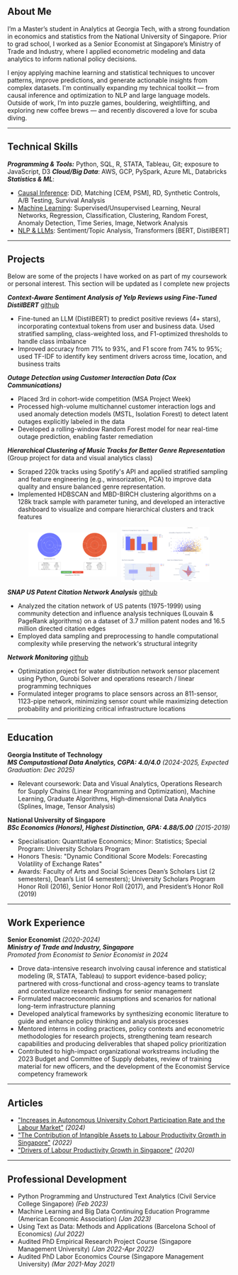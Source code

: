 ## About Me
I’m a Master’s student in Analytics at Georgia Tech, with a strong foundation in economics and statistics from the National University of Singapore. Prior to grad school, I worked as a Senior Economist at Singapore’s Ministry of Trade and Industry, where I applied econometric modeling and data analytics to inform national policy decisions.

I enjoy applying machine learning and statistical techniques to uncover patterns, improve predictions, and generate actionable insights from complex datasets. I'm continually expanding my technical toolkit — from causal inference and optimization to NLP and large language models. Outside of work, I’m into puzzle games, bouldering, weightlifting, and exploring new coffee brews — and recently discovered a love for scuba diving.

---

## Technical Skills
***Programming & Tools:*** Python, SQL, R, STATA, Tableau, Git; exposure to JavaScript, D3
***Cloud/Big Data***: AWS, GCP, PySpark, Azure ML, Databricks 
***Statistics & ML***: 
- <u>Causal Inference</u>: DiD, Matching [CEM, PSM], RD, Synthetic Controls, A/B Testing, Survival Analysis
- <u>Machine Learning</u>: Supervised/Unsupervised Learning, Neural Networks, Regression, Classification, Clustering, Random Forest, Anomaly Detection, Time Series, Image, Network Analysis 
- <u>NLP & LLMs</u>: Sentiment/Topic Analysis, Transformers [BERT, DistilBERT]

---

## Projects
Below are some of the projects I have worked on as part of my coursework or personal interest. This section will be updated as I complete new projects      

***Context-Aware Sentiment Analysis of Yelp Reviews using Fine-Tuned DistilBERT*** [github](https://github.com/jesstingjh/contextual-sentiment-yelp)
- Fine-tuned an LLM (DistilBERT) to predict positive reviews (4+ stars), incorporating contextual tokens from user and business data. Used stratified sampling, class-weighted loss, and F1-optimized thresholds to handle class imbalance
- Improved accuracy from 71% to 93%, and F1 score from 74% to 95%; used TF-IDF to identify key sentiment drivers across time, location, and business traits

***Outage Detection using Customer Interaction Data (Cox Communications)*** 
- Placed 3rd in cohort-wide competition (MSA Project Week)
- Processed high-volume multichannel customer interaction logs and used anomaly detection models (MSTL, Isolation Forest) to detect latent outages explicitly labeled in the data
- Developed a rolling-window Random Forest model for near real-time outage prediction, enabling faster remediation

***Hierarchical Clustering of Music Tracks for Better Genre Representation***      
(Group project for data and visual analytics class)
- Scraped 220k tracks using Spotify's API and applied stratified sampling and feature engineering (e.g., winsorization, PCA) to improve data quality and ensure balanced genre representation. 
- Implemented HDBSCAN and MBD-BIRCH clustering algorithms on a 128k track sample with parameter tuning, and developed an interactive dashboard to visualize and compare hierarchical clusters and track features
<div style="display: flex; justify-content: center; align-items: center; gap: 10px;">
    <img src="/assets/dva/dva_dashboard1.png" alt="Top Part" style="max-width: 100%; width: 200px;"/>
    <img src="/assets/dva/dva_dashboard2.png" alt="Bottom Part" style="max-width: 100%; width: 200px;"/>
</div>      

***SNAP US Patent Citation Network Analysis*** [github](https://github.com/jesstingjh/patent-citation-network)
- Analyzed the citation network of US patents (1975-1999) using community detection and influence analysis techniques (Louvain & PageRank algorithms) on a dataset of 3.7 million patent nodes and 16.5 million directed citation edges
- Employed data sampling and preprocessing to handle computational complexity while preserving the network's structural integrity

***Network Monitoring*** [github](https://github.com/jesstingjh/network-monitoring)     
- Optimization project for water distribution network sensor placement using Python, Gurobi Solver and operations research / linear programming techniques 
- Formulated integer programs to place sensors across an 811-sensor, 1123-pipe network, minimizing sensor count while maximizing detection probability and prioritizing critical infrastructure locations 

---

## Education
**Georgia Institute of Technology**   
***MS Computastional Data Analytics, CGPA: 4.0/4.0*** *(2024-2025, Expected Graduation: Dec 2025)*  
- Relevant coursework: Data and Visual Analytics, Operations Research for Supply Chains (Linear Programming and Optimization), Machine Learning, Graduate Algorithms, High-dimensional Data Analytics (Splines, Image, Tensor Analysis) 

**National University of Singapore**  
***BSc Economics (Honors), Highest Distinction, GPA: 4.88/5.00*** *(2015-2019)*   
- Specialisation: Quantitative Economics; Minor: Statistics; Special Program: University Scholars Program 
- Honors Thesis: "Dynamic Conditional Score Models: Forecasting Volatility of Exchange Rates"  
- Awards:  Faculty of Arts and Social Sciences Dean’s Scholars List (2 semesters), Dean’s List (4 semesters); University Scholars Program Honor Roll (2016), Senior Honor Roll (2017), and President’s Honor Roll (2019)   

---

## Work Experience
**Senior Economist** *(2020-2024)*    
***Ministry of Trade and Industry, Singapore***          
*Promoted from Economist to Senior Economist in 2024*    
- Drove data-intensive research involving causal inference and statistical modeling (R, STATA, Tableau) to support evidence-based policy; partnered with cross-functional and cross-agency teams to translate and contextualize research findings for senior management
- Formulated macroeconomic assumptions and scenarios for national long-term infrastructure planning
- Developed analytical frameworks by synthesizing economic literature to guide and enhance policy thinking and analysis processes
- Mentored interns in coding practices, policy contexts and econometric methodologies for research projects, strengthening team research capabilities and producing deliverables that shaped policy prioritization
- Contributed to high-impact organizational workstreams including the 2023 Budget and Committee of Supply debates, review of training material for new officers, and the development of the Economist Service competency framework

---

## Articles
- ["Increases in Autonomous University Cohort Participation Rate and the Labour Market"](https://www.mti.gov.sg/-/media/MTI/Resources/Economic-Survey-of-Singapore/2024/Economic-Survey-of-Singapore-First-Quarter-2024/FA_1Q24.pdf) *(2024)*
- ["The Contribution of Intangible Assets to Labour Productivity Growth in Singapore"](https://www.mti.gov.sg/-/media/MTI/Resources/Economic-Survey-of-Singapore/2022/Economic-Survey-of-Singapore-First-Quarter-2022/FA2_1Q22.pdf) *(2022)*
- ["Drivers of Labour Productivity Growth in Singapore"](https://www.mti.gov.sg/-/media/MTI/Resources/Economic-Survey-of-Singapore/2020/Economic-Survey-of-Singapore-Third-Quarter-2020/FA_3Q20.pdf) *(2020)*

---

## Professional Development
- Python Programming and Unstructured Text Analytics (Civil Service College Singapore) *(Feb 2023)*
- Machine Learning and Big Data Continuing Education Programme (American Economic Association) *(Jan 2023)*
- Using Text as Data: Methods and Applications (Barcelona School of Economics) *(Jul 2022)*
- Audited PhD Empirical Research Project Course (Singapore Management University) *(Jan 2022-Apr 2022)*
- Audited PhD Labor Economics Course (Singapore Management University) *(Mar 2021-May 2021)*
